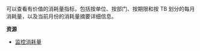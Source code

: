 可以查看有价值的消耗量指标，包括按单位、按部门、按期限和按 TB 划分的每月消耗量，以及当前月份的消耗量摘要详细信息。

**资源**

-   [监控消耗量](https://docs.teradata.com/search/all?query=%2522monitoring+consumption%2522&filters=ft%253Apublication_title~%2522Teradata+Vantage%25E2%2584%25A2+on+AWS+Getting+Started+Guide%2522_%2522Teradata+Vantage%25E2%2584%25A2+on+Azure+Getting+Started+Guide%2522&content-lang=)

